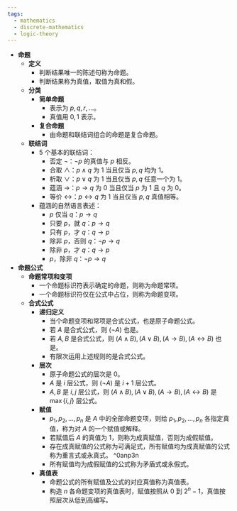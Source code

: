 ```yaml
---
tags:
  - mathematics
  - discrete-mathematics
  - logic-theory
---
```

- **命题**
    - **定义** <span id="e9ee8d"></span>
        - 判断结果唯一的陈述句称为命题。
        - 判断结果称为真值，取值为真和假。
    - **分类**
        - **简单命题**
            - 表示为 $p, q, r,\dots$。
            - 真值用 $0,1$ 表示。
        - **复合命题**
            - 由命题和联结词组合的命题是复合命题。
    - **联结词**
        - 5 个基本的联结词：
            - 否定 $\neg$：$\neg p$ 的真值与 $p$ 相反。
            - 合取 $\land$：$p \land q$ 为 $1$ 当且仅当 $p,q$ 均为 $1$。
            - 析取 $\lor$：$p \lor q$ 为 $1$ 当且仅当 $p,q$ 任意一个为 $1$。
            - 蕴涵 $\to$：$p \to q$ 为 $0$ 当且仅当 $p$ 为 $1$ 且 $q$ 为 $0$。
            - 等价 $\leftrightarrow$：$p \leftrightarrow q$ 为 $1$ 当且仅当 $p,q$ 真值相等。
        - 蕴涵的自然语言表述：
            - $p$ 仅当 $q$：$p \to q$
            - 只要 $p$，就 $q$：$p \to q$
            - 只有 $p$，才 $q$：$q \to p$
            - 除非 $p$，否则 $q$：$\neg p \to q$
            - 除非 $p$，才 $q$：$q \to p$
            - $p$，除非 $q$：$\neg p \to q$
- **命题公式**
    - **命题常项和变项**
        - 一个命题标识符表示确定的命题，则称为命题常项。
        - 一个命题标识符仅在公式中占位，则称为命题变项。
    - **合式公式**
        - **递归定义** <span id="ilw96h"></span>
            - 当个命题变项和常项是合式公式，也是原子命题公式。
            - 若 $A$ 是合式公式，则 $(\neg A)$ 也是。
            - 若 $A,B$ 是合式公式，则 $(A \land B),(A \lor B),(A \to B),(A \leftrightarrow B)$ 也是。
            - 有限次运用上述规则的是合式公式。
        - **层次**
            - 原子命题公式的层次是 $0$。
            - $A$ 是 $i$ 层公式，则 $(\neg A)$ 是 $i+1$ 层公式。
            - $A,B$ 是 $i,j$ 层公式，则 $(A \land B),(A \lor B),(A \to B),(A \leftrightarrow B)$ 是 $\max\{i, j\}$ 层公式。
        - **赋值**
            - $p_1, p_2, \dots, p_n$ 是 $A$ 中的全部命题变项，则给 $p_1, p_2, \dots, p_n$ 各指定真值，称为对 $A$ 的一个赋值或解释。
            - 若赋值后 $A$ 的真值为 $1$，则称为成真赋值，否则为成假赋值。
            - 存在成真赋值的公式称为可满足式，所有赋值均为成真赋值的公式称为重言式或永真式。 ^0anp3n
            - 所有赋值均为成假赋值的公式称为矛盾式或永假式。
        - **真值表**
            - 命题公式的所有赋值及公式的对应真值称为真值表。
            - 构造 $n$ 各命题变项的真值表时，赋值按照从 $0$ 到 $2^n - 1$，真值按照层次从低到高编写。
